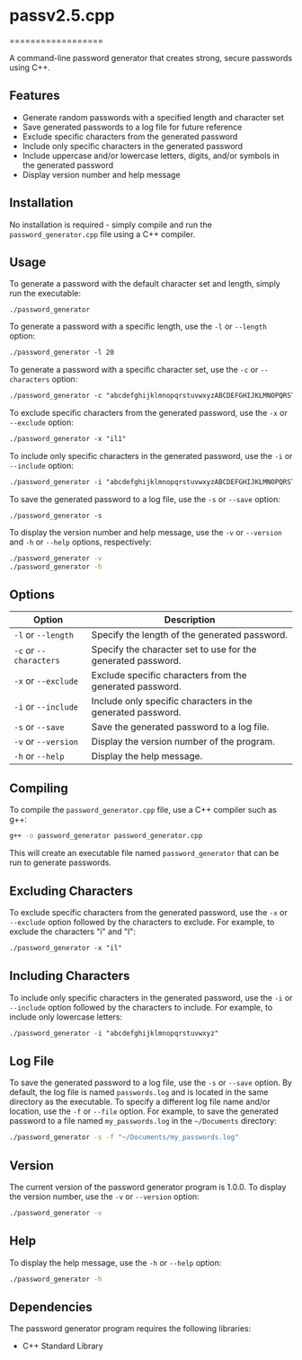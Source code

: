 # passv2.5.cpp
==================

A command-line password generator that creates strong, secure passwords using C++.

Features
--------

* Generate random passwords with a specified length and character set
* Save generated passwords to a log file for future reference
* Exclude specific characters from the generated password
* Include only specific characters in the generated password
* Include uppercase and/or lowercase letters, digits, and/or symbols in the generated password
* Display version number and help message

Installation
------------

No installation is required - simply compile and run the `password_generator.cpp` file using a C++ compiler.

Usage
-----

To generate a password with the default character set and length, simply run the executable:
```
./password_generator
```
To generate a password with a specific length, use the `-l` or `--length` option:
```css
./password_generator -l 20
```
To generate a password with a specific character set, use the `-c` or `--characters` option:
```css
./password_generator -c "abcdefghijklmnopqrstuvwxyzABCDEFGHIJKLMNOPQRSTUVWXYZ1234567890!@#$%^&*()_-+=[]{}|;:,.<>?"
```
To exclude specific characters from the generated password, use the `-x` or `--exclude` option:
```css
./password_generator -x "il1"
```
To include only specific characters in the generated password, use the `-i` or `--include` option:
```css
./password_generator -i "abcdefghijklmnopqrstuvwxyzABCDEFGHIJKLMNOPQRSTUVWXYZ1234567890"
```
To save the generated password to a log file, use the `-s` or `--save` option:
```
./password_generator -s
```
To display the version number and help message, use the `-v` or `--version` and `-h` or `--help` options, respectively:
```bash
./password_generator -v
./password_generator -h
```
Options
-------

| Option | Description |
| --- | --- |
| `-l` or `--length` | Specify the length of the generated password. |
| `-c` or `--characters` | Specify the character set to use for the generated password. |
| `-x` or `--exclude` | Exclude specific characters from the generated password. |
| `-i` or `--include` | Include only specific characters in the generated password. |
| `-s` or `--save` | Save the generated password to a log file. |
| `-v` or `--version` | Display the version number of the program. |
| `-h` or `--help` | Display the help message. |

Compiling
---------

To compile the `password_generator.cpp` file, use a C++ compiler such as g++:
```bash
g++ -o password_generator password_generator.cpp
```
This will create an executable file named `password_generator` that can be run to generate passwords.

Excluding Characters
-------------------

To exclude specific characters from the generated password, use the `-x` or `--exclude` option followed by the characters to exclude. For example, to exclude the characters "i" and "l":
```css
./password_generator -x "il"
```
Including Characters
-------------------

To include only specific characters in the generated password, use the `-i` or `--include` option followed by the characters to include. For example, to include only lowercase letters:
```css
./password_generator -i "abcdefghijklmnopqrstuvwxyz"
```
Log File
--------

To save the generated password to a log file, use the `-s` or `--save` option. By default, the log file is named `passwords.log` and is located in the same directory as the executable. To specify a different log file name and/or location, use the `-f` or `--file` option. For example, to save the generated password to a file named `my_passwords.log` in the `~/Documents` directory:
```bash
./password_generator -s -f "~/Documents/my_passwords.log"
```
Version
-------

The current version of the password generator program is 1.0.0. To display the version number, use the `-v` or `--version` option:
```bash
./password_generator -v
```
Help
----

To display the help message, use the `-h` or `--help` option:
```bash
./password_generator -h
```
Dependencies
------------

The password generator program requires the following libraries:

* C++ Standard Library
